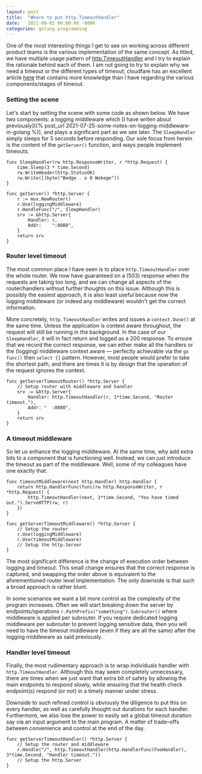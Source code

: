 ```yaml
---
layout: post
title:  "Where to put http.TimeoutHandler"
date:   2021-08-02 00:00:00 -0000
categories: golang programming
---
```


One of the most interesting things I get to see on working across different product teams is the
various implementation of the same concept. As titled, we have multiple usage pattern of
[http.TimeoutHandler](https://golang.org/pkg/net/http/#TimeoutHandler) and I try to explain the rationale
behind each of them. I am not going to try to explain why we need a timeout or the different types of
timeout; cloudfare has an excellent article
[here](https://blog.cloudflare.com/the-complete-guide-to-golang-net-http-timeouts/) that contains more
knowledge than I have regarding the various components/stages of timeout.

### Setting the scene

Let's start by setting the scene with some code as shown below.  We have two components:
a logging middleware which
[I have writen about previously]({% post_url 2021-07-25-some-notes-on-logging-middleware-in-golang %}), and plays
a significant part as we see later.  The `SleepHandler` simply sleeps for 3 seconds before responding.
Our sole focus from herein is the content of the `getServer()` function, and ways people implement timeouts.

```golang
func SleepHandler(rw http.ResponseWriter, r *http.Request) {
	time.Sleep(3 * time.Second)
	rw.WriteHeader(http.StatusOK)
	rw.Write([]byte("Bedge . o O Wokege"))
}

func getServer() *http.Server {
	r := mux.NewRouter()
	r.Use(loggingMiddleware)
	r.HandleFunc("/", SleepHandler)
	srv := &http.Server{
		Handler: r,
		Addr:    ":8080",
	}
	return srv
}
```

### Router level timeout

The most common place I have seen is to place `http.TimeoutHandler` over the whole router. We now
have guaranteed on a (503) response when the requests are taking too long, and we can change all
aspects of the router/handlers without further thoughts on this issue.  Although
this is possibly the easiest approach, it is also least useful because now the logging middleware
(or indeed any middleware) wouldn't get the correct information.

More concretely, `http.TimeoutHandler` writes and issues a `context.Done()` at the same time. Unless
the application is context aware throughout, the request will still be running in the background. In
the case of our `SleepHandler`, it will in fact return and logged as a 200 response. To ensure that
we record the correct response, we can either make all the handlers or the (logging) middleware context
aware &mdash; perfectly achievable via the `go func()` then `select {}` pattern.
However, most people would prefer to take the shortest path, and there are times it is by design that
the operation of the request ignores the context.

```golang
func getServerTimeoutRouter() *http.Server {
    // Setup router with middleware and handler
    srv := &http.Server{
        Handler: http.TimeoutHandler(r, 1*time.Second, "Router timeout."),
        Addr: "  :8080",
    }
    return srv
}
```

### A timeout middleware

So let us enhance the logging middleware.  At the same time, why add extra bits to a component
that is functioning well.  Instead, we can just introduce the timeout as part of the middleware.
Well, some of my colleagues have one exactly that.

```golang
func timeoutMiddleware(next http.Handler) http.Handler {
    return http.HandlerFunc(func(rw http.ResponseWriter, r *http.Request) {
        http.TimeoutHandler(next, 1*time.Second, "You have timed out.").ServeHTTP(rw, r)
    })
}

func getServerTimeoutMiddleware() *http.Server {
    // Setup the router
    r.Use(loggingMiddleware)
    r.Use(timeoutMiddleware)
    // Setup the http.Server
}
```

The most significant difference is the change of execution order between logging and timeout.
This small change ensures that the correct response is captured, and swapping the order above
is equivalent to the aforementioned router level implementation.  The only downside is that such
a broad approach is rather blunt.

In some scenarios we want a bit more control as the complexity of the program increases.
Often we will start breaking down the server by endpoints/operations `r.PathPrefix("something").Subrouter()`
where middleware is applied per subrouter.  If you require dedicated logging middleware per subrouter
to prevent logging sensitive data, then you will need to have the timeout middleware (even if they are
all the same) after the logging middleware as said previously.

### Handler level timeout

Finally, the most rudimentary approach is to wrap individuals handler with `http.TimeoutHandler`.
Although this may seem completely unnecessary, there are times when we just want that extra bit
of safety by allowing the main endpoints to respond slowly, while ensuring that the health check
endpoint(s) respond (or not) in a timely manner under stress. 

Downside to such refined control is obviously the diligence to put this on every handler, as well
as carefully thought out durations for each handler.  Furthermore, we also lose the power to easily
set a global timeout duration say via an input argument to the main program.  A matter of
trade&ndash;offs between convenience and control at the end of the day.

```golang
func getServerTimeoutHandler() *http.Server {
    // Setup the router and middleware
    r.Handle("/", http.TimeoutHandler(http.HandlerFunc(FooHandler), 3*time.Second, "Handler timeout."))
    // Setup the http.Server
}
```

